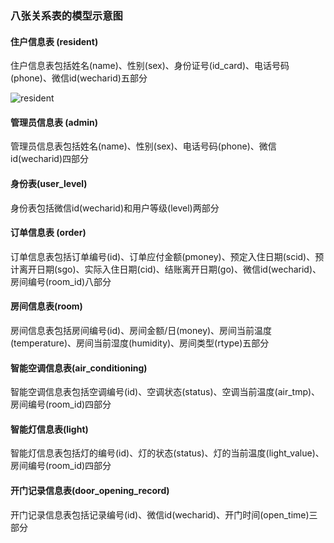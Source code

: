 ### 八张关系表的模型示意图

#### 住户信息表 (resident)

住户信息表包括姓名(name)、性别(sex)、身份证号(id_card)、电话号码(phone)、微信id(wecharid)五部分

![resident](/Users/keter/Documents/smart-hotel-database/docs/src/resident.png)

#### 管理员信息表 (admin)

管理员信息表包括姓名(name)、性别(sex)、电话号码(phone)、微信id(wecharid)四部分



#### 身份表(user_level)

身份表包括微信id(wecharid)和用户等级(level)两部分



#### 订单信息表 (order)

订单信息表包括订单编号(id)、订单应付金额(pmoney)、预定入住日期(scid)、预计离开日期(sgo)、实际入住日期(cid)、结账离开日期(go)、微信id(wecharid)、房间编号(room_id)八部分



#### 房间信息表(room)

房间信息表包括房间编号(id)、房间金额/日(money)、房间当前温度(temperature)、房间当前湿度(humidity)、房间类型(rtype)五部分



#### 智能空调信息表(air_conditioning)

智能空调信息表包括空调编号(id)、空调状态(status)、空调当前温度(air_tmp)、房间编号(room_id)四部分



#### 智能灯信息表(light)

智能灯信息表包括灯的编号(id)、灯的状态(status)、灯的当前温度(light_value)、房间编号(room_id)四部分



#### 开门记录信息表(door_opening_record)

开门记录信息表包括记录编号(id)、微信id(wecharid)、开门时间(open_time)三部分





